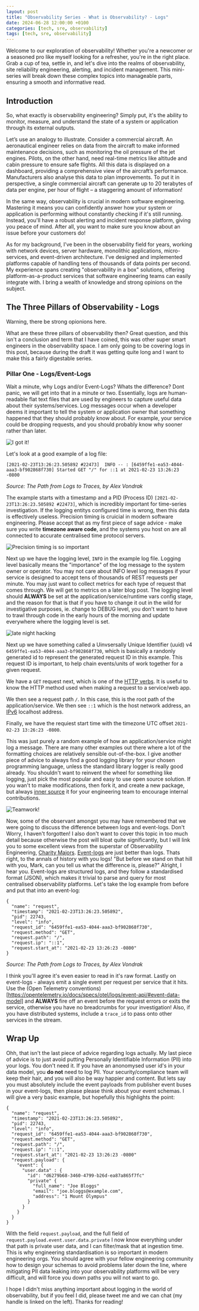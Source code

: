 ```yaml
---
layout: post
title: "Observability Series - What is Observability? - Logs"
date: 2024-06-28 12:00:00 +0100
categories: [tech, sre, observability]
tags: [tech, sre, observability]
---
```


Welcome to our exploration of observability! Whether you're a newcomer or a seasoned pro like myself looking for a refresher, you're in the right place. Grab a cup of tea, settle in, and let's dive into the realms of observability, site reliability engineering, alerting, and incident management. This mini-series will break down these complex topics into manageable parts, ensuring a smooth and informative read.

## Introduction

So, what exactly is observability engineering? Simply put, it's the ability to monitor, measure, and understand the state of a system or application through its external outputs.

Let’s use an analogy to illustrate. Consider a commercial aircraft. An aeronautical engineer relies on data from the aircraft to make informed maintenance decisions, such as monitoring the oil pressure of the jet engines. Pilots, on the other hand, need real-time metrics like altitude and cabin pressure to ensure safe flights. All this data is displayed on a dashboard, providing a comprehensive view of the aircraft’s performance. Manufacturers also analyse this data to plan improvements. To put it in perspective, a single commercial aircraft can generate up to 20 terabytes of data per engine, per hour of flight – a staggering amount of information!

In the same way, observability is crucial in modern software engineering. Mastering it means you can confidently answer how your system or application is performing without constantly checking if it's still running. Instead, you'll have a robust alerting and incident response platform, giving you peace of mind. After all, you want to make sure you know about an issue before your customers do!

As for my background, I’ve been in the observability field for years, working with network devices, server hardware, monolithic applications, micro-services, and event-driven architecture. I’ve designed and implemented platforms capable of handling tens of thousands of data points per second. My experience spans creating "observability in a box" solutions, offering platform-as-a-product services that software engineering teams can easily integrate with. I bring a wealth of knowledge and strong opinions on the subject.

## The Three Pillars of Observability - Logs

Warning, there be strong opionions here.

What are these three pillars of observability then? Great question, and this isn't a conclusion and term that I have coined, this was other super smart engineers in the observability space. I am only going to be covering logs in this post, because during the draft it was getting quite long and I want to make this a fairly digestable series.

### Pillar One - Logs/Event-Logs

Wait a minute, why Logs and/or Event-Logs? Whats the difference? Dont panic, we will get into that in a minute or two. Essentially, logs are human-readable flat text files that are used by engineers to capture useful data about their systems/services. Log messages occur when a developer deems it important to tell the system or application owner that something happened that they should probably know about. For example, your service could be dropping requests, and you should probably know why sooner rather than later.

![I got it!](https://i.giphy.com/media/v1.Y2lkPTc5MGI3NjExZWIzN3l2YnZocm9uczZ0cjJuMTZlamR5czVob2h6emQydHJxMzdrZCZlcD12MV9pbnRlcm5hbF9naWZfYnlfaWQmY3Q9Zw/HuI8ig8gydJjRbdC7E/giphy.gif)

Let's look at a good example of a log file:

```
[2021-02-23T13:26:23.505892 #22473]  INFO -- : [6459ffe1-ea53-4044-aaa3-bf902868f730] Started GET "/" for ::1 at 2021-02-23 13:26:23 -0800
```
*Source: The Path from Logs to Traces, by Alex Vondrak*

The example starts with a timestamp and a PID (Process ID) `[2021-02-23T13:26:23.505892 #22473]`, which is incredibly important for time-series investigation. If the logging entitys configured time is wrong, then this data is effectively useless. Precision timing is cruicial in modern software engineering. Please accept that as my first piece of sage advice - make sure you write **timezone aware code**, and the systems you host on are all connected to accurate centralised time protocol servers.

![Precision timing is so important](https://i.giphy.com/media/v1.Y2lkPTc5MGI3NjExMmVjeWJ3ZHBpZmR4azR6ZjVoYXUzd2cybmt2ZThyam84czExbGN1NCZlcD12MV9pbnRlcm5hbF9naWZfYnlfaWQmY3Q9Zw/gF5xLnIVPTs62OfVTJ/giphy.gif)

Next up we have the logging level, `INFO` in the example log file. Logging level basically means the "importance" of the log message to the system owner or operator. You may not care about INFO level log messages if your service is designed to accept tens of thousands of REST requests per minute. You may just want to collect metrics for each type of request that comes through. We will get to metrics on a later blog post. The logging level should **ALWAYS** be set at the application/service/runtime vars config stage, and the reason for that is that if you have to change it out in the wild for investigative purposes, ie. change to DEBUG level, you don't want to have to trawl through code in the early hours of the morning and update everywhere where the logging level is set.

![late night hacking](https://i.giphy.com/media/v1.Y2lkPTc5MGI3NjExbGtremM0eXZoMTMzY3U3M2JjeHNqeWJoanE4MHNuZjhlanY2ZnF3ZyZlcD12MV9pbnRlcm5hbF9naWZfYnlfaWQmY3Q9Zw/UqxVRm1IaaIGk/giphy.gif)

Next up we have something called a Uinvsersally Unique Identifier (uuid) v4 `6459ffe1-ea53-4044-aaa3-bf902868f730`, which is basically a randonly generated id to represent the generated request ID in this example. This request ID is important, to help chain events/units of work together for a given request.

We have a `GET` request next, which is one of the [HTTP verbs](https://developer.mozilla.org/en-US/docs/Web/HTTP/Methods). It is useful to know the HTTP method used when making a request to a service/web app.

We then see a request path `/`. In this case, this is the root path of the application/service. We then see `::1` which is the host network address, an [IPv6](https://en.wikipedia.org/wiki/IPv6) localhost address. 

Finally, we have the requiest start time with the timezone UTC offset `2021-02-23 13:26:23 -0800`.

This was just purely a random example of how an application/service might log a message. There are many other examples out there where a lot of the formatting choices are relatively sensible out-of-the-box. I give another piece of advice to always find a good logging library for your chosen programming language, unless the standard library logger is really good already. You shouldn't want to reinvent the wheel for something like logging, just pick the most popular and easy to use open source solution. If you wan't to make modifications, then fork it, and create a new package, but always [inner source](https://en.wikipedia.org/wiki/Inner_source) it for your engineering team to encourage internal contributions.

![Teamwork!](https://i.giphy.com/media/v1.Y2lkPTc5MGI3NjExdTA4NnYzc3hieHBoeHhxN3JvdWZodjBxMGJtd3E0ZGxweTdjeG5uayZlcD12MV9pbnRlcm5hbF9naWZfYnlfaWQmY3Q9Zw/dSetNZo2AJfptAk9hp/giphy.gif)

Now, some of the observant amongst you may have remembered that we were going to discuss the difference between logs and event-logs. Don't Worry, I haven't forgotten! I also don't want to cover this topic in too much detail because otherwise the post will bloat quite significantly, but I will link you to some excellent views from the superstar of Observability Engineering, [Charity Majors](https://twitter.com/mipsytipsy). [Event-logs](https://charity.wtf/2019/02/05/logs-vs-structured-events/) are just better than logs. Thats right, to the annals of history with you logs! "But before we stand on that hill with you, Mark, can you tell us what the difference is, please?" Alright, I hear you. Event-logs are structured logs, and they follow a standardised format (JSON), which makes it trivial to parse and query for most centralised observability platforms. Let's take the log example from before and put that into an event-log:

```
{
  "name": "request",
  "timestamp": "2021-02-23T13:26:23.505892",
  "pid": 22743,
  "level": "info",
  "request_id": "6459ffe1-ea53-4044-aaa3-bf902868f730",
  "request.method": "GET",
  "request.path": "/",
  "request.ip": "::1",
  "request.start_at": "2021-02-23 13:26:23 -0800"
}
```
*Source: The Path from Logs to Traces, by Alex Vondrak*

I think you'll agree it's even easier to read in it's raw format. Lastly on event-logs - always emit a single event per request per service that it hits. Use the (Open Telemetry conventions)[https://opentelemetry.io/docs/specs/otel/logs/event-api/#event-data-model] and **ALWAYS** fire off an event before the request errors or exits the service, otherwise you have no breadcrumbs for your investigation! Also, if you have distributed systems, include a `trace_id` to pass onto other services in the stream.


## Wrap Up

Ohh, that isn't the last piece of advice regarding logs actually. My last piece of advice is to just avoid putting Personally Identifiable Information (PII) into your logs. You don't need it. If you have an anonomysed user id's in your data model, you **do not** need to log PII. Your security/compliance team will keep their hair, and you will also be way happier and content. But lets say you must absolutely include the event payloads from publisher event buses in your event-logs, then please please think about your event schemas. I will give a very basic example, but hopefully this highlights the point:

```
{
  "name": "request",
  "timestamp": "2021-02-23T13:26:23.505892",
  "pid": 22743,
  "level": "info",
  "request_id": "6459ffe1-ea53-4044-aaa3-bf902868f730",
  "request.method": "GET",
  "request.path": "/",
  "request.ip": "::1",
  "request.start_at": "2021-02-23 13:26:23 -0800"
  "request.payload": {
    "event": {
      "user.data" : {
        "id": "d6279b68-3460-4799-b26d-ea87a865f7fc"
        "private" {
          "full_name": "Joe Bloggs"
          "email": "joe.bloggs@example.com",
          "address": "1 Mount Olympus"
        }
      }
    }
  }
}
```

With the field `request.payload`, and the full field of `request.payload.event.user.data.private` I now know everything under that path is private user data, and I can filter/mask that at ingestion time. This is why engineering standardisation is so important in modern engineering orgs. You should agree with your fellow engineering community how to design your schemas to avoid problems later down the line, where mitigating PII data leaking into your observability platforms will be very difficult, and will force you down paths you will not want to go.

I hope I didn't miss anything important about logging in the world of observability, but if you feel I did, please tweet me and we can chat (my handle is linked on the left). Thanks for reading!
